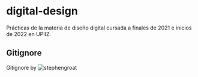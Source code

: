 # digital-design

Prácticas de la materia de diseño digital cursada a finales de 2021 e inicios de 2022 en UPIIZ.

## Gitignore

Gitignore by ![stephengroat](https://github.com/github/gitignore/blob/main/Global/XilinxISE.gitignore)
